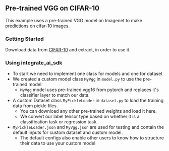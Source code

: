 ## Pre-trained VGG on CIFAR-10

This example uses a pre-trained VGG model on Imagenet to make predictions on cifar-10 images.

### Getting Started
Download data from [CIFAR-10](http://www.cs.toronto.edu/~kriz/cifar-10-python.tar.gz) and extract, in order to use it.

### Using integrate_ai_sdk

* To start we need to implement one class for models and one for dataset
* We created a custom model class `MyVgg` in `model.py` to use the pre-trained model
  * `MyVgg` model uses pre-trained vgg16 from pytorch and replaces it's classifier layer to match our data.
* A custom Dataset class `MyPickleLoader` in `dataset.py` to load the training data from pickle files.
  * You can download any other pre-trained weights and load it here.
  * We convert our label tensor type based on whether it is a classification task or regression task.
* `MyPickleLoader.json` and `MyVgg.json` are used for testing and contain the default inputs for custom dataset and custom model.
  * The default configs also enable other users to know how to structure their data to use your custom model
